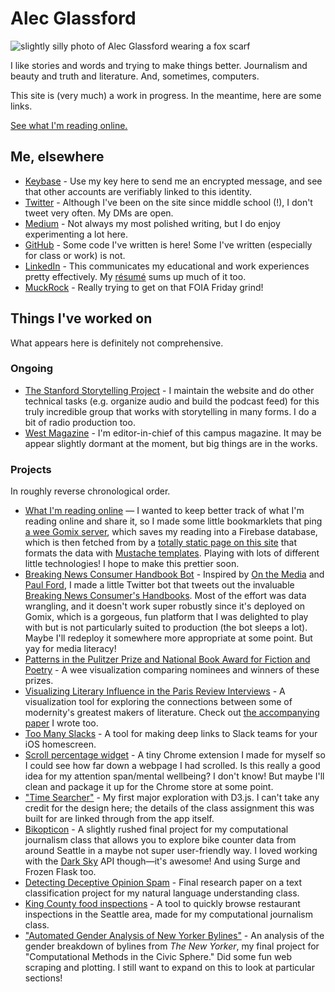 # Alec Glassford
![slightly silly photo of Alec Glassford wearing a fox scarf](assets/me.jpg)

I like stories and words and trying to make things better. Journalism and beauty and truth and literature. And, sometimes, computers.

This site is (very much) a work in progress. In the meantime, here are some links.

[See what I'm reading online.](reading)

## Me, elsewhere
* [Keybase](https://keybase.io/alecglassford) - Use my key here to send me an encrypted message, and see that other accounts are verifiably linked to this identity.
* [Twitter](https://twitter.com/alecglassford) - Although I've been on the site since middle school (!), I don't tweet very often. My DMs are open.
* [Medium](https://medium.com/@alecglassford) - Not always my most polished writing, but I do enjoy experimenting a lot here.
* [GitHub](https://github.com/alecglassford) - Some code I've written is here! Some I've written (especially for class or work) is not.
* [LinkedIn](https://www.linkedin.com/in/alecglassford) - This communicates my educational and work experiences pretty effectively. My [résumé](assets/alec-glassford-resume-2017-02-01.pdf) sums up much of it too.
* [MuckRock](https://www.muckrock.com/accounts/profile/alec/) - Really trying to get on that FOIA Friday grind!

## Things I've worked on

What appears here is definitely not comprehensive.

### Ongoing
* [The Stanford Storytelling Project](https://storytelling.stanford.edu) - I maintain the website and do other technical tasks (e.g. organize audio and build the podcast feed) for this truly incredible group that works with storytelling in many forms. I do a bit of radio production too.
* [West Magazine](https://westmagazine.net) - I'm editor-in-chief of this campus magazine. It may be appear slightly dormant at the moment, but big things are in the works.

### Projects
In roughly reverse chronological order.

* [What I'm reading online](reading) — I wanted to keep better track of what I'm reading online and share it, so I made some little bookmarklets that ping [a wee Gomix server](https://gomix.com/#!/project/alec-reads), which saves my reading into a Firebase database, which is then fetched from by a [totally static page on this site](reading) that formats the data with [Mustache templates](https://mustache.github.io/). Playing with lots of different little technologies! I hope to make this prettier soon.
* [Breaking News Consumer Handbook Bot](http://bnch.gomix.me/) - Inspired by [On the Media](https://www.wnyc.org/shows/otm/) and [Paul Ford](https://twitter.com/ftrain/status/754046492177010688), I made a little Twitter bot that tweets out the invaluable [Breaking News Consumer's Handbooks](https://www.wnyc.org/series/breaking-news-consumers-handbook/). Most of the effort was data wrangling, and it doesn't work super robustly since it's deployed on Gomix, which is a gorgeous, fun platform that I was delighted to play with but is not particularly suited to production (the bot sleeps a lot). Maybe I'll redeploy it somewhere more appropriate at some point. But yay for media literacy!
* [Patterns in the Pulitzer Prize and National Book Award for Fiction and Poetry](https://alecglassford.github.io/literary-prizes/) - A wee visualization comparing nominees and winners of these prizes.
* [Visualizing Literary Influence in the Paris Review Interviews](https://stanford.edu/~gla/paris/) - A visualization tool for exploring the connections between some of modernity's greatest makers of literature. Check out [the accompanying paper](assets/visualizing-paris-review.pdf) I wrote too.
* [Too Many Slacks](https://github.com/alecglassford/too-many-slacks) - A tool for making deep links to Slack teams for your iOS homescreen.
* [Scroll percentage widget](https://github.com/alecglassford/percent-scroll-widget) - A tiny Chrome extension I made for myself so I could see how far down a webpage I had scrolled. Is this really a good idea for my attention span/mental wellbeing? I don't know! But maybe I'll clean and package it up for the Chrome store at some point.
* ["Time Searcher"](https://alecglassford.github.io/time-searcher/) - My first major exploration with D3.js. I can't take any credit for the design here; the details of the class assignment this was built for are linked through from the app itself.
* [Bikopticon](https://bikopticon.surge.sh/) - A slightly rushed final project for my computational journalism class that allows you to explore bike counter data from around Seattle in a maybe not super user-friendly way. I loved working with the [Dark Sky](https://darksky.net) API though—it's awesome! And using Surge and Frozen Flask too.
* [Detecting Deceptive Opinion Spam](assets/detecting-deceptive-opinion-spam.pdf) - Final research paper on a text classification project for my natural language understanding class.
* [King County food inspections](https://safe-dawn-87291.herokuapp.com/) - A tool to quickly browse restaurant inspections in the Seattle area, made for my computational journalism class.
* ["Automated Gender Analysis of New Yorker Bylines"](https://github.com/alecglassford/compciv-2016/blob/master/projects/gender-detector-data/README.md) - An analysis of the gender breakdown of bylines from *The New Yorker*, my final project for "Computational Methods in the Civic Sphere." Did some fun web scraping and plotting. I still want to expand on this to look at particular sections!
